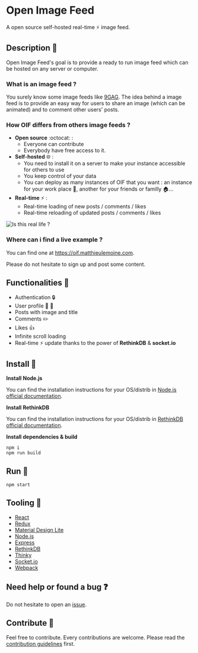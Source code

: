 # Open Image Feed

A open source self-hosted real-time :zap: image feed.

## Description :page_facing_up:

Open Image Feed's goal is to provide a ready to run image feed which can be hosted on any server or computer.

### What is an image feed ?

You surely know some image feeds like [9GAG](http://9gag.com).
The idea behind a image feed is to provide an easy way for users to share an image (which can be animated) and to comment other users' posts.

### How OIF differs from others image feeds ?

- **Open source** :octocat: :
    - Everyone can contribute
    - Everybody have free access to it.
- **Self-hosted** :globe_with_meridians: :
    - You need to install it on a server to make your instance accessible for others to use
    - You keep control of your data
    - You can deploy as many instances of OIF that you want : an instance for your work place :office:, another for your friends or familly :house:...
- **Real-time** :zap: :
    - Real-time loading of new posts / comments / likes
    - Real-time reloading of updated posts / comments / likes

![Is this real life ?](http://i.giphy.com/Lgb9p7eXSEcp2.gif)

### Where can i find a live example ?

You can find one at https://oif.matthieulemoine.com.

Please do not hesitate to sign up and post some content.

## Functionalities :blue_book:

- Authentication :lock:
- User profile :man: :woman:
- Posts with image and title
- Comments :pencil2:
- Likes :+1:
- Infinite scroll loading
- Real-time :zap: update thanks to the power of **RethinkDB** & **socket.io**

## Install :electric_plug:

**Install Node.js**

You can find the installation instructions for your OS/distrib in [Node.js  official documentation](https://nodejs.org/en/download/).

**Install RethinkDB**

You can find the installation instructions for your OS/distrib in [RethinkDB official documentation](http://rethinkdb.com/docs/install/).

**Install dependencies & build**

    npm i
    npm run build

## Run :runner:

    npm start

## Tooling :wrench:

- [React](https://facebook.github.io/react/)
- [Redux](http://redux.js.org/)
- [Material Design Lite](https://getmdl.io/)
- [Node.js](https://nodejs.org)
- [Express](http://expressjs.com)
- [RethinkDB](http://rethinkdb.com/)
- [Thinky](https://thinky.io/)
- [Socket.io](http://socket.io/)
- [Webpack](https://webpack.github.io/)

## Need help or found a bug :question:

Do not hesitate to open an [issue](https://github.com/MatthieuLemoine/open-image-feed/issues).

## Contribute :pencil:

Feel free to contribute. Every contributions are welcome.
Please read the [contribution guidelines](https://github.com/MatthieuLemoine/open-image-feed/blob/master/CONTRIBUTING.md) first.
